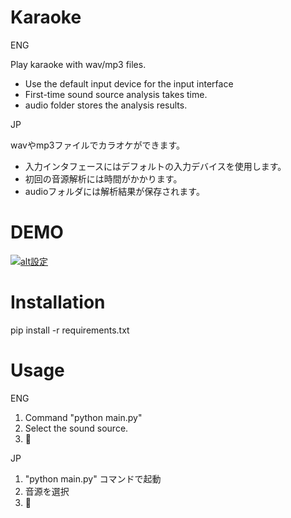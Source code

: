 # Karaoke
ENG

Play karaoke with wav/mp3 files.
* Use the default input device for the input interface
* First-time sound source analysis takes time.
* audio folder stores the analysis results.
  
JP

wavやmp3ファイルでカラオケができます。
* 入力インタフェースにはデフォルトの入力デバイスを使用します。
* 初回の音源解析には時間がかかります。
* audioフォルダには解析結果が保存されます。

# DEMO
[![alt設定](http://img.youtube.com/vi/yQO-JehapRA/0.jpg)](https://www.youtube.com/watch?v=yQO-JehapRA)
# Installation
pip install -r requirements.txt

# Usage
ENG
1. Command "python main.py"
2. Select the sound source.
3. 🎤

JP
1. "python main.py" コマンドで起動
2. 音源を選択
3. 🎤

